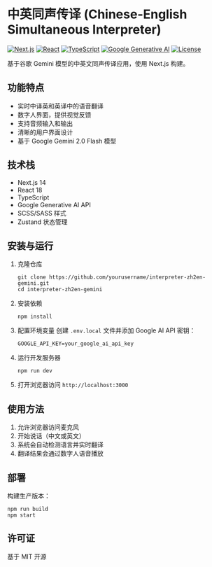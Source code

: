 # 中英同声传译 (Chinese-English Simultaneous Interpreter)

[![Next.js](https://img.shields.io/badge/Next.js-14-black?style=flat-square&logo=next.js)](https://nextjs.org/)
[![React](https://img.shields.io/badge/React-18-blue?style=flat-square&logo=react)](https://reactjs.org/)
[![TypeScript](https://img.shields.io/badge/TypeScript-5.6-blue?style=flat-square&logo=typescript)](https://www.typescriptlang.org/)
[![Google Generative AI](https://img.shields.io/badge/Powered%20by-Google%20Gemini-orange?style=flat-square&logo=google)](https://developers.generative-ai.google/)
[![License](https://img.shields.io/badge/License-Apache%202.0-blue?style=flat-square)](https://opensource.org/licenses/Apache-2.0)

基于谷歌 Gemini 模型的中英文同声传译应用，使用 Next.js 构建。

## 功能特点

- 实时中译英和英译中的语音翻译
- 数字人界面，提供视觉反馈
- 支持音频输入和输出
- 清晰的用户界面设计
- 基于 Google Gemini 2.0 Flash 模型

## 技术栈

- Next.js 14
- React 18
- TypeScript
- Google Generative AI API
- SCSS/SASS 样式
- Zustand 状态管理

## 安装与运行

1. 克隆仓库
   ```
   git clone https://github.com/yourusername/interpreter-zh2en-gemini.git
   cd interpreter-zh2en-gemini
   ```

2. 安装依赖
   ```
   npm install
   ```

3. 配置环境变量
   创建 `.env.local` 文件并添加 Google AI API 密钥：
   ```
   GOOGLE_API_KEY=your_google_ai_api_key
   ```

4. 运行开发服务器
   ```
   npm run dev
   ```

5. 打开浏览器访问 `http://localhost:3000`

## 使用方法

1. 允许浏览器访问麦克风
2. 开始说话（中文或英文）
3. 系统会自动检测语言并实时翻译
4. 翻译结果会通过数字人语音播放

## 部署

构建生产版本：

```
npm run build
npm start
```

## 许可证

基于 MIT 开源 